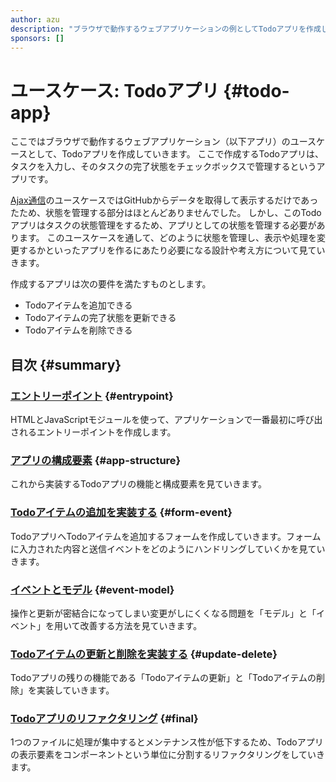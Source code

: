 ```yaml
---
author: azu
description: "ブラウザで動作するウェブアプリケーションの例としてTodoアプリを作成しながら、モジュールを使ったコード管理について紹介します。"
sponsors: []
---
```


# ユースケース: Todoアプリ {#todo-app}

ここではブラウザで動作するウェブアプリケーション（以下アプリ）のユースケースとして、Todoアプリを作成していきます。
ここで作成するTodoアプリは、タスクを入力し、そのタスクの完了状態をチェックボックスで管理するというアプリです。

[Ajax通信][]のユースケースではGitHubからデータを取得して表示するだけであったため、状態を管理する部分はほとんどありませんでした。
しかし、このTodoアプリはタスクの状態管理をするため、アプリとしての状態を管理する必要があります。
このユースケースを通して、どのように状態を管理し、表示や処理を変更するかといったアプリを作るにあたり必要になる設計や考え方について見ていきます。

作成するアプリは次の要件を満たすものとします。

- Todoアイテムを追加できる
- Todoアイテムの完了状態を更新できる
- Todoアイテムを削除できる

<!-- 目次のアップデートでreflinkが消えるのでこの位置 -->

[ajax通信]: ../ajaxapp/README.md

## 目次 {#summary}

### [エントリーポイント](./entrypoint/README.md) {#entrypoint}

HTMLとJavaScriptモジュールを使って、アプリケーションで一番最初に呼び出されるエントリーポイントを作成します。

### [アプリの構成要素](./app-structure/README.md) {#app-structure}

これから実装するTodoアプリの機能と構成要素を見ていきます。

### [Todoアイテムの追加を実装する](./form-event/README.md) {#form-event}

TodoアプリへTodoアイテムを追加するフォームを作成していきます。フォームに入力された内容と送信イベントをどのようにハンドリングしていくかを見ていきます。

### [イベントとモデル](./event-model/README.md) {#event-model}

操作と更新が密結合になってしまい変更がしにくくなる問題を「モデル」と「イベント」を用いて改善する方法を見ていきます。

### [Todoアイテムの更新と削除を実装する](./update-delete/README.md) {#update-delete}

Todoアプリの残りの機能である「Todoアイテムの更新」と「Todoアイテムの削除」を実装していきます。

### [Todoアプリのリファクタリング](./final/README.md) {#final}

1つのファイルに処理が集中するとメンテナンス性が低下するため、Todoアプリの表示要素をコンポーネントという単位に分割するリファクタリングをしていきます。
